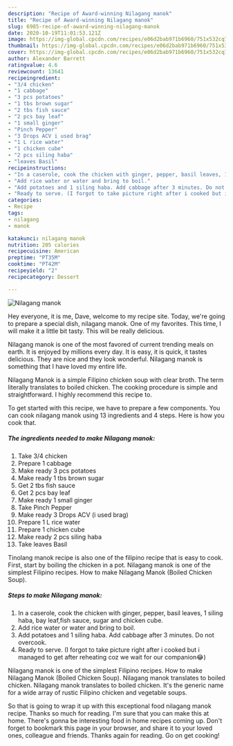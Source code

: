 ```yaml
---
description: "Recipe of Award-winning Nilagang manok"
title: "Recipe of Award-winning Nilagang manok"
slug: 6985-recipe-of-award-winning-nilagang-manok
date: 2020-10-19T11:01:53.121Z
image: https://img-global.cpcdn.com/recipes/e06d2bab971b6960/751x532cq70/nilagang-manok-recipe-main-photo.jpg
thumbnail: https://img-global.cpcdn.com/recipes/e06d2bab971b6960/751x532cq70/nilagang-manok-recipe-main-photo.jpg
cover: https://img-global.cpcdn.com/recipes/e06d2bab971b6960/751x532cq70/nilagang-manok-recipe-main-photo.jpg
author: Alexander Barrett
ratingvalue: 4.6
reviewcount: 13641
recipeingredient:
- "3/4 chicken"
- "1 cabbage"
- "3 pcs potatoes"
- "1 tbs brown sugar"
- "2 tbs fish sauce"
- "2 pcs bay leaf"
- "1 small ginger"
- "Pinch Pepper"
- "3 Drops ACV i used brag"
- "1 L rice water"
- "1 chicken cube"
- "2 pcs siling haba"
- "leaves Basil"
recipeinstructions:
- "In a caserole, cook the chicken with ginger, pepper, basil leaves, 1 siling haba, bay leaf,fish sauce, sugar and chicken cube."
- "Add rice water or water and bring to boil."
- "Add potatoes and 1 siling haba. Add cabbage after 3 minutes. Do not overcook."
- "Ready to serve. (I forgot to take picture right after i cooked but i managed to get after reheating coz we wait for our companion😂)"
categories:
- Recipe
tags:
- nilagang
- manok

katakunci: nilagang manok 
nutrition: 205 calories
recipecuisine: American
preptime: "PT35M"
cooktime: "PT42M"
recipeyield: "2"
recipecategory: Dessert

---
```



![Nilagang manok](https://img-global.cpcdn.com/recipes/e06d2bab971b6960/751x532cq70/nilagang-manok-recipe-main-photo.jpg)

Hey everyone, it is me, Dave, welcome to my recipe site. Today, we're going to prepare a special dish, nilagang manok. One of my favorites. This time, I will make it a little bit tasty. This will be really delicious.

Nilagang manok is one of the most favored of current trending meals on earth. It is enjoyed by millions every day. It is easy, it is quick, it tastes delicious. They are nice and they look wonderful. Nilagang manok is something that I have loved my entire life.

Nilagang Manok is a simple Filipino chicken soup with clear broth. The term literally translates to boiled chicken. The cooking procedure is simple and straightforward. I highly recommend this recipe to.


To get started with this recipe, we have to prepare a few components. You can cook nilagang manok using 13 ingredients and 4 steps. Here is how you cook that.

<!--inarticleads1-->

##### The ingredients needed to make Nilagang manok:

1. Take 3/4 chicken
1. Prepare 1 cabbage
1. Make ready 3 pcs potatoes
1. Make ready 1 tbs brown sugar
1. Get 2 tbs fish sauce
1. Get 2 pcs bay leaf
1. Make ready 1 small ginger
1. Take Pinch Pepper
1. Make ready 3 Drops ACV (i used brag)
1. Prepare 1 L rice water
1. Prepare 1 chicken cube
1. Make ready 2 pcs siling haba
1. Take leaves Basil


Tinolang manok recipe is also one of the filipino recipe that is easy to cook. First, start by boiling the chicken in a pot. Nilagang manok is one of the simplest Filipino recipes. How to make Nilagang Manok (Boiled Chicken Soup). 

<!--inarticleads2-->

##### Steps to make Nilagang manok:

1. In a caserole, cook the chicken with ginger, pepper, basil leaves, 1 siling haba, bay leaf,fish sauce, sugar and chicken cube.
1. Add rice water or water and bring to boil.
1. Add potatoes and 1 siling haba. Add cabbage after 3 minutes. Do not overcook.
1. Ready to serve. (I forgot to take picture right after i cooked but i managed to get after reheating coz we wait for our companion😂)


Nilagang manok is one of the simplest Filipino recipes. How to make Nilagang Manok (Boiled Chicken Soup). Nilagang manok translates to boiled chicken. Nilagang manok translates to boiled chicken. It&#39;s the generic name for a wide array of rustic Filipino chicken and vegetable soups. 

So that is going to wrap it up with this exceptional food nilagang manok recipe. Thanks so much for reading. I'm sure that you can make this at home. There's gonna be interesting food in home recipes coming up. Don't forget to bookmark this page in your browser, and share it to your loved ones, colleague and friends. Thanks again for reading. Go on get cooking!
